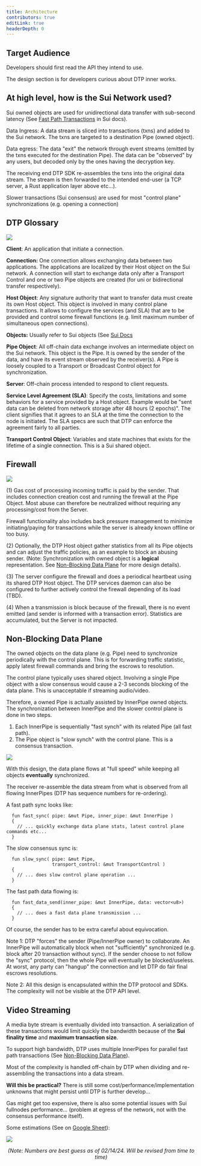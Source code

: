 ```yaml
---
title: Architecture
contributors: true
editLink: true
headerDepth: 0
---
```


## Target Audience
Developers should first read the API they intend to use.

The design section is for developers curious about DTP inner works.

## At high level, how is the Sui Network used?
Sui owned objects are used for unidirectional data transfer with sub-second latency (See [Fast Path Transactions](https://docs.sui.io/concepts/transactions/transaction-lifecycle) in Sui docs).

Data Ingress: A data stream is sliced into transactions (txns) and added to the Sui network. The txns are targeted to a destination Pipe (owned object).

Data egress: The data "exit" the network through event streams (emitted by the txns executed for the destination Pipe). The data can be "observed" by any users, but decoded only by the ones having the decryption key.

The receiving end DTP SDK re-assembles the txns into the original data stream. The stream is then forwarded to the intended end-user (a TCP server, a Rust application layer above etc...).

Slower transactions (Sui consensus) are used for most "control plane" synchronizations (e.g. opening a connection)

 
## DTP Glossary
![](/assets/images/design_terms.png?url)

**Client**: An application that initiate a connection.

**Connection:** One connection allows exchanging data between two applications. The applications are localized by their Host object on the Sui network. A connection will start to exchange data only after a Transport Control and one or two Pipe objects are created (for uni or bidirectional transfer respectively).

**Host Object**: Any signature authority that want to transfer data must create its own Host object. This object is involved in many control plane transactions. It allows to configure the services (and SLA) that are to be provided and control some firewall functions (e.g. limit maximum number of simultaneous open connections).

**Objects:** Usually refer to Sui objects (See [Sui Docs](https://docs.sui.io/concepts/object-model)

**Pipe Object**: All off-chain data exchange involves an intermediate object on the Sui network. This object is the Pipe. It is owned by the sender of the data, and have its event stream observed by the receiver(s). A Pipe is loosely coupled to a Transport or Broadcast Control object for synchronization.

**Server**: Off-chain process intended to respond to client requests.

**Service Level Agreement (SLA)**: Specify the costs, limitations and some behaviors for a service provided by a Host object. Example would be "sent data can be deleted from network storage after 48 hours (2 epochs)". The client signifies that it agrees to an SLA at the time the connection to the node is initiated. The SLA specs are such that DTP can enforce the agreement fairly to all parties.

**Transport Control Object**: Variables and state machines that exists for the lifetime of a single connection. This is a Sui shared object.

## Firewall
![](/assets/images/ref_firewall.png?url)

(1) Gas cost of processing incoming traffic is paid by the sender. That includes connection creation cost and running the firewall at the Pipe Object. Most abuse can therefore be neutralized without requiring any processing/cost from the Server.

Firewall functionality also includes back pressure management to minimize initiating/paying for transactions while the server is already known offline or too busy.

(2) Optionally, the DTP Host object gather statistics from all its Pipe objects and can adjust the traffic policies, as an example to block an abusing sender. (Note: Synchronization with owned object is a **logical** representation. See [Non-Blocking Data Plane](#non-blocking-data-plane) for more design details).

(3) The server configure the firewall and does a periodical heartbeat using its shared DTP Host object. The DTP services daemon can also be configured to further actively control the firewall depending of its load (TBD).

(4) When a transmission is block because of the firewall, there is no event emitted (and sender is informed with a transaction error). Statistics are accumulated, but the Server is not impacted.


## Non-Blocking Data Plane
The owned objects on the data plane (e.g. Pipe) need to synchronize periodically with the control plane. This is for forwarding traffic statistic, apply latest firewall commands and bring the escrows to resolution.

The control plane typically uses shared object. Involving a single Pipe object with a slow consensus would cause a 2-3 seconds blocking of the data plane. This is unacceptable if streaming audio/video.

Therefore, a owned Pipe is actually assisted by InnerPipe owned objects. The synchronization between InnerPipe and the slower control plane is done in two steps.

 1. Each InnerPipe is sequentially "fast synch" with its related Pipe (all fast path).
 2. The Pipe object is "slow synch" with the control plane. This is a consensus transaction.

![](/assets/images/design_inner_pipe_2.png?url)

With this design, the data plane flows at "full speed" while keeping all objects **eventually** synchronized.

The receiver re-assemble the data stream from what is observed from all flowing InnerPipes (DTP has sequence numbers for re-ordering).


A fast path sync looks like:
```
  fun fast_sync( pipe: &mut Pipe, inner_pipe: &mut InnerPipe ) 
  {
    // ... quickly exchange data plane stats, latest control plane commands etc...
  }
```

The slow consensus sync is:
```
  fun slow_sync( pipe: &mut Pipe,                  
                 transport_control: &mut TransportControl )
  {
    // ... does slow control plane operation ...
  }
```

The fast path data flowing is:
```
  fun fast_data_send(inner_pipe: &mut InnerPipe, data: vector<u8>) 
  {
    // ... does a fast data plane transmission ...
  }
```

Of course, the sender has to be extra careful about equivocation.

Note 1: DTP "forces" the sender (Pipe/InnerPipe owner) to collaborate. An InnerPipe will automatically block when not "sufficiently" synchronized (e.g. block after 20 transaction without sync). If the sender choose to not follow the "sync" protocol, then the whole Pipe will eventually be blocked/useless. At worst, any party can "hangup" the connection and let DTP do fair final escrows resolutions.

Note 2: All this design is encapsulated within the DTP protocol and SDKs. The complexity will not be visible at the DTP API level.

## Video Streaming

A media byte stream is eventually divided into transaction. A serialization of these transactions would limit quickly the bandwidth because of the **Sui finality time** and **maximum transaction size**.

To support high bandwidth, DTP uses multiple InnerPipes for parallel fast path transactions (See [Non-Blocking Data Plane](#non-blocking-data-plane)).

Most of the complexity is handled off-chain by DTP when dividing and re-assembling the transactions into a data stream.

**Will this be practical?**
There is still some cost/performance/implementation unknowns that might persist until DTP is further develop...

Gas might get too expensive, there is also some potential issues with Sui fullnodes performance... (problem at egress of the network, not with the consensus performance itself).

Some estimations (See on [Google Sheet](https://docs.google.com/spreadsheets/d/1zBrB1ifhPpnLlsDr6nBN\_N55Kkw9hX06a7EVUpogyn4/edit?usp=sharing)):

![](/assets/images/multi_channel_est.png?url)
*<div style="text-align:center">(Note: Numbers are best guess as of 02/14/24. Will be revised from time to time)</div>*</br>
